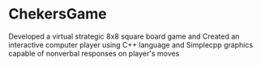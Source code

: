 # ChekersGame
Developed a virtual strategic 8x8 square board game and Created an interactive computer player using C++ language and Simplecpp graphics capable of nonverbal responses on player's moves
